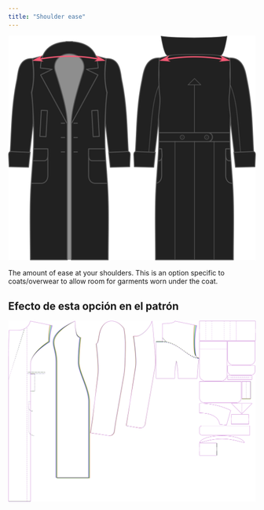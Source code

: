 ```yaml
---
title: "Shoulder ease"
---
```


![Shoulder ease](./shoulderease.svg)

The amount of ease at your shoulders. This is an option specific to coats/overwear to allow room for garments worn under the coat.

## Efecto de esta opción en el patrón

![This image shows the effect of this option by superimposing several variants that have a different value for this option](carlita_shoulderease_sample.svg "Effect of this option on the pattern")
